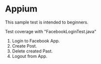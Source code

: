 # Appium

This sample test is intended to beginners.

Test coverage with "FacebookLoginTest.java"
1. Login to Facebook App.
2. Create Post.
3. Delete created Past.
4. Logout from App.
